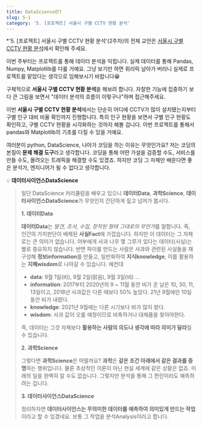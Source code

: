 ```yaml
---
title: DataScience란?
slug: 5-1
category: '5. [프로젝트] 서울시 구별 CCTV 현황 분석'
---
```


*'5. [프로젝트] 서울시 구별 CCTV 현황 분석'(2주차)의 전체 교안은 [서울시 구별 CCTV 현황 분석](https://github.com/Team-COSADAMA/Data-Science-Intro/blob/main/week2/week2.ipynb)에서 확인해 주세요.

이번 주부터는 프로젝트를 통해 데이터 분석을 익힙니다. 실제 데이터를 통해 Pandas, Numpy, Matplotlib를 다룰 거예요. 그냥 보기만 하면 휘리릭 날아가 버리니 실제로 프로젝트를 맡았다는 생각으로 임해보시기 바랍니다😁 

구체적으로 **서울시 구별 CCTV 현황 분석**을 해보려 합니다. 자잘한 기능에 집중하기 보다 큰 그림을 보면서 "데이터 분석의 흐름이 이렇구나"하며 접근해주세요. 

이번 **서울시 구별 CCTV 현황 분석**에서는 단순히 어디에 CCTV가 많이 설치됐는지부터 구별 인구 대비 비율 확인까지 진행합니다. 특히 인구 현황을 보면서 구별 인구 현황도 확인하고, 구별 CCTV 현황을 시각화하는 것까지 해볼 겁니다. 이번 프로젝트를 통해서 pandas와 Matplotlib의 기초를 다질 수 있을 거예요.

여러분이 python, DataScience, 나아가 코딩을 하는 이유는 무엇인가요? 저는 코딩의 본질이 **문제 해결 도구**라고 생각합니다. 코딩을 통해 어떤 가설을 검증할 수도, 서비스를 만들 수도, 몰려오는 트래픽을 해결할 수도 있겠죠. 하지만 코딩 그 자체만 배운다면 좋은 분석가, 엔지니어가 될 수 없다고 생각합니다. 

💡 **데이터사이언스DataScience**
>
> 일단 DataScience 커리큘럼을 배우고 있으니 **데이터Data**, **과학Science**, **데이터사이언스DataScience**가 무엇인지 간단하게 짚고 넘어가 봅시다. 
>
> **1. 데이터Data**
>
> **데이터Data**는 *발견, 조사, 수집, 창작된 형태 그대로의 무언가*를 말합니다. 즉, 인간의 가치판단이 배제된 **사실Fact**에 가깝습니다. 하지만 이 데이터는 그 자체로는 큰 의미가 없습니다. 어부에게 사과 나무 몇 그루가 있다는 데이터(사실)는 별로 중요하지 않습니다. 반면 파이를 만드는 사람은 사과와 관련된 사실들을 재구성해 **정보information**를 만들고, 일반화하여 **지식knowledge**, 이를 활용하는 **지혜wisdom**로 나아갈 수 있습니다. 예컨대
> 
> - **data**: 9월 1일(비), 9월 2일(맑음), 9월 3일(비) ...
> - **information**: 2017부터 2020년의 9 ~ 11월 동안 비가 온 날은 10, 30, 11, 13일이고, 2018년 사과값은 다른 때보다 50% 높았다. 21년 9월에만 10일 동안 비가 내렸다.
> - **knowledge**: 2021년 9월에는 다른 시기보다 비가 많이 왔다.
> - **wisdom**: 사과 값이 오를 예정이므로 비축하거나 대체품을 찾아야한다.
> 
> 즉, 데이터는 그것 자체보다 **활용하는 사람의 의도나 생각에 따라 의미가 달라**질 수 있습니다.
>
> **2. 과학Science**
>
> 그렇다면 **과학Science**은 어떨까요? **과학**은 **같은 조건 아래에서 같은 결과를 증명**하는 행위입니다. 물론 추상적인 이론이 아닌 현실 세계에 같은 상황은 없죠. 미래의 일을 완벽히 알 수도 없습니다. 그렇지만 분석을 통해 그 편린이라도 예측하려는 겁니다. 
> 
>
> **3. 데이터사이언스DataScience**
>
> 정리하자면 **데이터사이언스는 무의미한 데이터를 예측하여 의미있게 만드는 작업**이라고 할 수 있겠네요. 보통 그 작업을 분석Analysis이라고 합니다.



